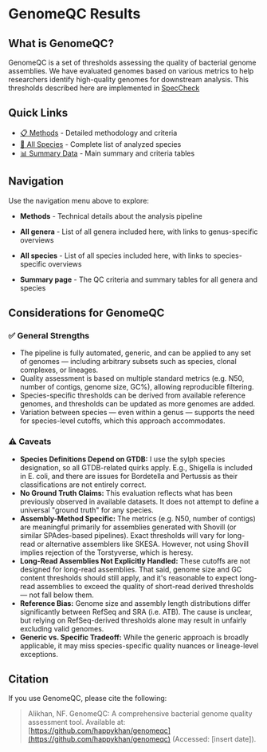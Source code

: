 # GenomeQC Results

## What is GenomeQC?
GenomeQC is a set of thresholds assessing the quality of bacterial genome assemblies. We have evaluated genomes based on various metrics to help researchers identify high-quality genomes for downstream analysis. This thresholds described here are implemented in [SpecCheck](https://github.com/happykhan/speccheck/)

## Quick Links
- [📋 Methods](methods.md) - Detailed methodology and criteria
- [🦠 All Species](species.md) - Complete list of analyzed species
- [📊 Summary Data](summary.md) - Main summary and criteria tables

## Navigation
Use the navigation menu above to explore:

- **Methods** - Technical details about the analysis pipeline

- **All genera** - List of all genera included here, with links to genus-specific overviews
- **All species** - List of all species included here, with links to species-specific overviews
- **Summary page** - The QC criteria and summary tables for all genera and species

## Considerations for GenomeQC
### ✅ General Strengths
- The pipeline is fully automated, generic, and can be applied to any set of genomes — including arbitrary subsets such as species, clonal complexes, or lineages.
- Quality assessment is based on multiple standard metrics (e.g. N50, number of contigs, genome size, GC%), allowing reproducible filtering.
- Species-specific thresholds can be derived from available reference genomes, and thresholds can be updated as more genomes are added.
- Variation between species — even within a genus — supports the need for species-level cutoffs, which this approach accommodates.

### ⚠️ Caveats
- **Species Definitions Depend on GTDB:** I use the sylph species designation, so all GTDB-related quirks apply. E.g., Shigella is included in E. coli, and there are issues for Bordetella and Pertussis as their classifications are not entirely correct.
- **No Ground Truth Claims:** This evaluation reflects what has been previously observed in available datasets. It does not attempt to define a universal "ground truth" for any species.
- **Assembly-Method Specific:** The metrics (e.g. N50, number of contigs) are meaningful primarily for assemblies generated with Shovill (or similar SPAdes-based pipelines). Exact thresholds will vary for long-read or alternative assemblers like SKESA. However, not using Shovill implies rejection of the Torstyverse, which is heresy.
- **Long-Read Assemblies Not Explicitly Handled:** These cutoffs are not designed for long-read assemblies. That said, genome size and GC content thresholds should still apply, and it's reasonable to expect long-read assemblies to exceed the quality of short-read derived thresholds — not fall below them.
- **Reference Bias:** Genome size and assembly length distributions differ significantly between RefSeq and SRA (i.e. ATB). The cause is unclear, but relying on RefSeq-derived thresholds alone may result in unfairly excluding valid genomes.
- **Generic vs. Specific Tradeoff:** While the generic approach is broadly applicable, it may miss species-specific quality nuances or lineage-level exceptions.

## Citation
If you use GenomeQC, please cite the following:
> Alikhan, NF. GenomeQC: A comprehensive bacterial genome quality assessment tool. Available at: [https://github.com/happykhan/genomeqc](https://github.com/happykhan/genomeqc) (Accessed: [insert date]).

